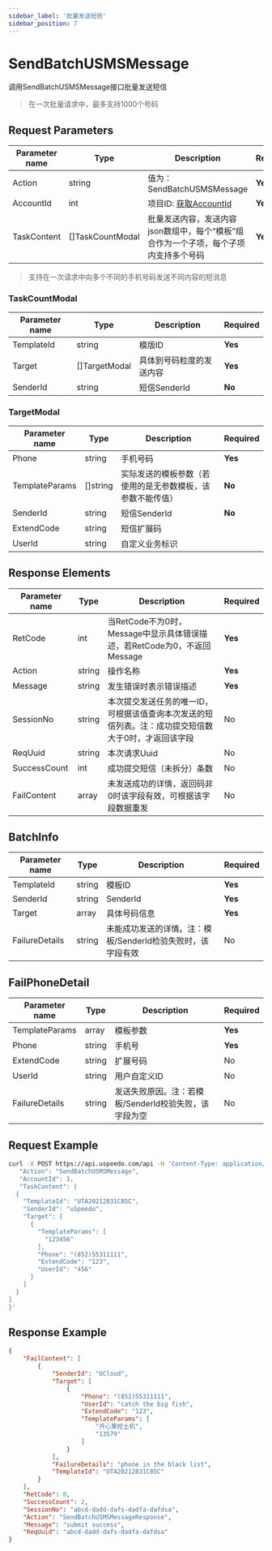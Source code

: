 ```yaml
---
sidebar_label: '批量发送短信'
sidebar_position: 7
---
```


# SendBatchUSMSMessage

调用SendBatchUSMSMessage接口批量发送短信

> 在一次批量请求中，最多支持1000个号码

## Request Parameters
|Parameter name| Type | Description |Required|
|---|---|---|---|
|Action| string | 值为：SendBatchUSMSMessage |**Yes**|
|AccountId| int | 项目ID: [获取AccountId](../index) |**Yes**|
|TaskContent| []TaskCountModal | 批量发送内容，发送内容json数组中，每个“模板”组合作为一个子项，每个子项内支持多个号码 |**Yes**|

> 支持在一次请求中向多个不同的手机号码发送不同内容的短消息

### TaskCountModal

|Parameter name| Type | Description | Required |
|---|---|---|---|
|TemplateId| string | 模版ID | **Yes** |
|Target| []TargetModal | 具体到号码粒度的发送内容 | **Yes**|
|SenderId| string | 短信SenderId | **No** |


### TargetModal

|Parameter name| Type | Description | Required |
|---|---|---|---|
|Phone|string|手机号码|**Yes**|
|TemplateParams| []string | 实际发送的模板参数（若使用的是无参数模板，该参数不能传值） | **No** |
|SenderId| string | 短信SenderId | **No** |
|ExtendCode|string|短信扩展码||**No**|
|UserId|string|自定义业务标识||**No**|

## Response Elements
|Parameter name|Type|Description|Required|
|---|---|---|---|
|RetCode|int|当RetCode不为0时，Message中显示具体错误描述，若RetCode为0，不返回Message|**Yes**|
|Action|string|操作名称|**Yes**|
|Message|string|发生错误时表示错误描述|**Yes**|
|SessionNo|string|本次提交发送任务的唯一ID，可根据该值查询本次发送的短信列表。注：成功提交短信数大于0时，才返回该字段|No|
|ReqUuid|string|本次请求Uuid|No|
|SuccessCount|int|成功提交短信（未拆分）条数|No|
|FailContent|array|未发送成功的详情，返回码非0时该字段有效，可根据该字段数据重发|No|

## BatchInfo
|Parameter name|Type|Description|Required|
|---|---|---|---|
|TemplateId|string|模板ID|**Yes**|
|SenderId|string|SenderId|**Yes**|
|Target|array|具体号码信息|**Yes**|
|FailureDetails|string|未能成功发送的详情。注：模板/SenderId检验失败时，该字段有效|No|

## FailPhoneDetail
|Parameter name|Type|Description|Required|
|---|---|---|---|
|TemplateParams|array|模板参数|**Yes**|
|Phone|string|手机号|**Yes**|
|ExtendCode|string|扩展号码|No|
|UserId|string|用户自定义ID|No|
|FailureDetails|string|发送失败原因。注：若模板/SenderId校验失败，该字段为空|No|

## Request Example

```bash
curl -X POST https://api.uspeedo.com/api -H 'Content-Type: application/json' -d '{
   "Action": "SendBatchUSMSMessage",
   "AccountId": 1,
   "TaskContent": [
  {
    "TemplateId": "UTA20212831C85C",
    "SenderId": "uSpeedo",
    "Target": [
      {
        "TemplateParams": [
          "123456"
        ],
        "Phone": "(852)55311111",
        "ExtendCode": "123",
        "UserId": "456"
      }
    ]
  }
]
}'
```

## Response Example

```json
{
    "FailContent": [
        {
            "SenderId": "UCloud", 
            "Target": [
                {
                    "Phone": "(852)55311111", 
                    "UserId": "catch the big fish", 
                    "ExtendCode": "123", 
                    "TemplateParams": [
                        "开心果挖土机", 
                        "13579"
                    ]
                }
            ], 
            "FailureDetails": "phone in the black list", 
            "TemplateId": "UTA20212831C85C"
        }
    ], 
    "RetCode": 0, 
    "SuccessCount": 2, 
    "SessionNo": "abcd-dadd-dafs-dadfa-dafdsa", 
    "Action": "SendBatchUSMSMessageResponse", 
    "Message": "submit success", 
    "ReqUuid": "abcd-dadd-dafs-dadfa-dafdsa"
}
```